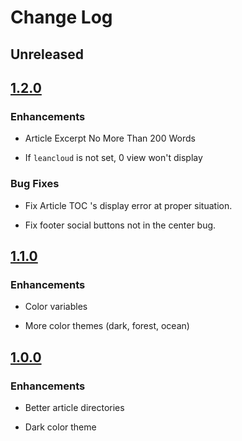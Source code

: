 # Change Log

## Unreleased

## [1.2.0](https://github.com/kitian616/jekyll-TeXt-theme/releases/tag/v1.2.0)

### Enhancements

- Article Excerpt No More Than 200 Words

- If `leancloud` is not set, 0 view won't display

### Bug Fixes

- Fix Article TOC 's display error at proper situation.

- Fix footer social buttons not in the center bug.

## [1.1.0](https://github.com/kitian616/jekyll-TeXt-theme/releases/tag/v1.1.0)

### Enhancements

- Color variables

- More color themes (dark, forest, ocean)

## [1.0.0](https://github.com/kitian616/jekyll-TeXt-theme/releases/tag/v1.0.0)

### Enhancements

- Better article directories

- Dark color theme